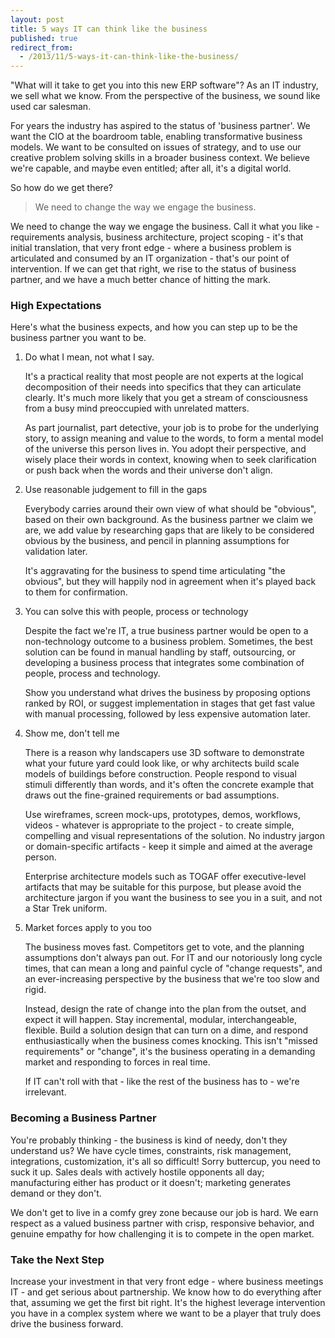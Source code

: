 ```yaml
---
layout: post
title: 5 ways IT can think like the business
published: true
redirect_from:
  - /2013/11/5-ways-it-can-think-like-the-business/
---
```


"What will it take to get you into this new ERP software"? As an IT
industry, we sell what we know. From the perspective of the business, we
sound like used car salesman.

For years the industry has aspired to the status of 'business partner'.
We want the CIO at the boardroom table, enabling transformative
business models. We want to be consulted on issues of strategy, and to
use our creative problem solving skills in a broader business context.
We believe we're capable, and maybe even entitled; after all, it's a
digital world.

So how do we get there?

> We need to change the way we engage the business.

We need to change the way we engage the business. Call it what you
like - requirements analysis, business architecture, project scoping -
it's that initial translation, that very front edge - where a business
problem is articulated and consumed by an IT organization - that's our
point of intervention. If we can get that right, we rise to the status
of business partner, and we have a much better chance of hitting the
mark.

### High Expectations

Here's what the business expects, and how you can step up to be the
business partner you want to be.

1.  Do what I mean, not what I say.

    It's a practical reality that most people are not experts at the
    logical decomposition of their needs into specifics that they can
    articulate clearly. It's much more likely that you get a stream of
    consciousness from a busy mind preoccupied with unrelated matters.

    As part journalist, part detective, your job is to probe for the
    underlying story, to assign meaning and value to the words, to form
    a mental model of the universe this person lives in. You adopt their
    perspective, and wisely place their words in context, knowing when
    to seek clarification or push back when the words and their universe
    don't align.

2.  Use reasonable judgement to fill in the gaps

    Everybody carries around their own view of what should be "obvious",
    based on their own background. As the business partner we claim we
    are, we add value by researching gaps that are likely to be
    considered obvious by the business, and pencil in planning
    assumptions for validation later.

    It's aggravating for the business to spend time articulating "the
    obvious", but they will happily nod in agreement when it's played
    back to them for confirmation.

3.  You can solve this with people, process or technology

    Despite the fact we're IT, a true business partner would be open to
    a non-technology outcome to a business problem. Sometimes, the best
    solution can be found in manual handling by staff, outsourcing, or
    developing a business process that integrates some combination of
    people, process and technology.

    Show you understand what drives the business by proposing options
    ranked by ROI, or suggest implementation in stages that get fast
    value with manual processing, followed by less expensive automation
    later.

4.  Show me, don't tell me

    There is a reason why landscapers use 3D software to demonstrate
    what your future yard could look like, or why architects build scale
    models of buildings before construction. People respond to visual
    stimuli differently than words, and it's often the concrete example
    that draws out the fine-grained requirements or bad assumptions.

    Use wireframes, screen mock-ups, prototypes, demos, workflows,
    videos - whatever is appropriate to the project - to create simple,
    compelling and visual representations of the solution. No industry
    jargon or domain-specific artifacts - keep it simple and aimed at
    the average person.

    Enterprise architecture models such as TOGAF offer executive-level
    artifacts that may be suitable for this purpose, but please avoid
    the architecture jargon if you want the business to see you in a
    suit, and not a Star Trek uniform.

5.  Market forces apply to you too

    The business moves fast. Competitors get to vote, and the planning
    assumptions don't always pan out. For IT and our notoriously long
    cycle times, that can mean a long and painful cycle of "change
    requests", and an ever-increasing perspective by the business that
    we're too slow and rigid.

    Instead, design the rate of change into the plan from the outset,
    and expect it will happen. Stay incremental, modular,
    interchangeable, flexible. Build a solution design that can turn on
    a dime, and respond enthusiastically when the business comes
    knocking. This isn't "missed requirements" or "change", it's the
    business operating in a demanding market and responding to forces in
    real time.

    If IT can't roll with that - like the rest of the business has to -
    we're irrelevant.

### Becoming a Business Partner

You're probably thinking - the business is kind of needy, don't they
understand us? We have cycle times, constraints, risk management,
integrations, customization, it's all so difficult! Sorry buttercup, you
need to suck it up. Sales deals with actively hostile opponents all day;
manufacturing either has product or it doesn't; marketing generates
demand or they don't.

We don't get to live in a comfy grey zone because our job is hard. We
earn respect as a valued business partner with crisp, responsive
behavior, and genuine empathy for how challenging it is to compete in
the open market.

### Take the Next Step

Increase your investment in that very front edge - where business
meetings IT - and get serious about partnership. We know how to do
everything after that, assuming we get the first bit right. It's the
highest leverage intervention you have in a complex system where we want
to be a player that truly does drive the business forward.
